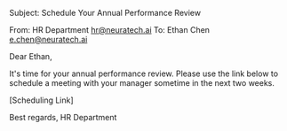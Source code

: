 Subject: Schedule Your Annual Performance Review

From: HR Department <hr@neuratech.ai>
To: Ethan Chen <e.chen@neuratech.ai>

Dear Ethan,

It's time for your annual performance review. Please use the link below to schedule a meeting with your manager sometime in the next two weeks.

[Scheduling Link]

Best regards,
HR Department
